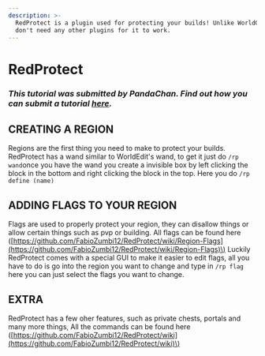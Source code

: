 ```yaml
---
description: >-
  RedProtect is a plugin used for protecting your builds! Unlike WorldGuard you
  don't need any other plugins for it to work.
---
```


# RedProtect

### _This tutorial was submitted by PandaChan. Find out how you can submit a tutorial_ [_here_](../contribute.md)_._

## CREATING A REGION

Regions are the first thing you need to make to protect your builds. RedProtect has a wand similar to WorldEdit's wand, to get it just do `/rp wand`once you have the wand you create a invisible box by left clicking the block in the bottom and right clicking the block in the top. Here you do `/rp define (name)`

## ADDING FLAGS TO YOUR REGION

Flags are used to properly protect your region, they can disallow things or allow certain things such as pvp or building. All flags can be found here \([https://github.com/FabioZumbi12/RedProtect/wiki/Region-Flags](https://github.com/FabioZumbi12/RedProtect/wiki/Region-Flags)\) Luckily RedProtect comes with a special GUI to make it easier to edit flags, all you have to do is go into the region you want to change and type in `/rp flag` here you can just select the flags you want to change.

## EXTRA

RedProtect has a few oher features, such as private chests, portals and many more things, All the commands can be found here \([https://github.com/FabioZumbi12/RedProtect/wiki](https://github.com/FabioZumbi12/RedProtect/wiki)\)

